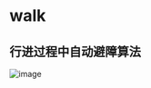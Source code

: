 # walk
## 行进过程中自动避障算法 
![image](https://user-images.githubusercontent.com/68595733/202903074-7d9ae281-e677-4846-8149-4a4af155afc5.png)
